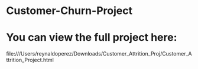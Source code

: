 # Customer-Churn-Project

# You can view the full project here:

file:///Users/reynaldoperez/Downloads/Customer_Attrition_Proj/Customer_Attrition_Project.html
